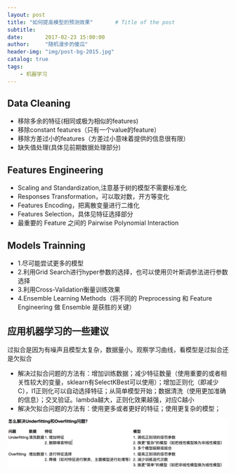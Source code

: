```yaml
---
layout: post
title: "如何提高模型的预测效果"       # Title of the post
subtitle:
date:       2017-02-23 15:00:00
author:     "随机漫步的傻瓜"
header-img: "img/post-bg-2015.jpg"
catalog: true
tags:
    - 机器学习
---
```


## Data Cleaning
- 移除多余的特征(相同或极为相似的features)
- 移除constant features（只有一个value的feature）
- 移除方差过小的features（方差过小意味着提供的信息很有限）
- 缺失值处理(具体见前期数据处理部分)

## Features Engineering
- Scaling and Standardization,注意基于树的模型不需要标准化
- Responses Transformation，可以取对数，开方等变化
- Features Encoding，把离散变量进行二维化
- Features Selection，具体见特征选择部分
- 最重要的 Feature 之间的 Pairwise Polynomial Interaction

## Models Trainning
- 1.尽可能尝试更多的模型
- 2.利用Grid Search进行hyper参数的选择，也可以使用贝叶斯调参法进行参数选择
- 3.利用Cross-Validation衡量训练效果
- 4.Ensemble Learning Methods（将不同的 Preprocessing 和 Feature Engineering 做 Ensemble 是获胜的关键）

## 应用机器学习的一些建议
过拟合是因为有噪声且模型太复杂，数据量小。观察学习曲线，看模型是过拟合还是欠拟合
- 解决过拟合问题的方法有：增加训练数据；减少特征数量（使用重要的或者相关性较大的变量，sklearn有SelectKBest可以使用）；增加正则化（即减少C），l1正则化可以自动选择特征；从简单模型开始；数据清洗（使用更加准确的信息）；交叉验证。lambda越大，正则化效果越强，对应C越小
- 解决欠拟合问题的方法有：使用更多或者更好的特征；使用更复杂的模型；

![如何解决过拟合欠拟合问题](/img/过拟合欠拟合.png)
